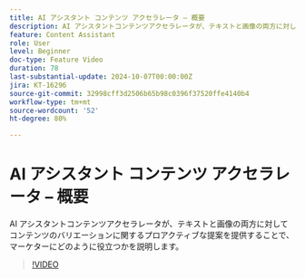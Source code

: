 ```yaml
---
title: AI アシスタント コンテンツ アクセラレータ – 概要
description: AI アシスタントコンテンツアクセラレータが、テキストと画像の両方に対してコンテンツのバリエーションに関するプロアクティブな提案を提供することで、マーケターにどのように役立つかを説明します。
feature: Content Assistant
role: User
level: Beginner
doc-type: Feature Video
duration: 78
last-substantial-update: 2024-10-07T00:00:00Z
jira: KT-16296
source-git-commit: 32998cff3d2506b65b98c0396f37520ffe4140b4
workflow-type: tm+mt
source-wordcount: '52'
ht-degree: 80%

---
```



# AI アシスタント コンテンツ アクセラレータ – 概要

AI アシスタントコンテンツアクセラレータが、テキストと画像の両方に対してコンテンツのバリエーションに関するプロアクティブな提案を提供することで、マーケターにどのように役立つかを説明します。

>[!VIDEO](https://video.tv.adobe.com/v/3432772/?learn=on)
